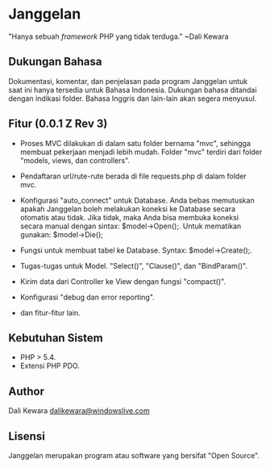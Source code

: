 # Janggelan

"Hanya sebuah <i>framework</i> PHP yang tidak terduga." ~Dali Kewara

## Dukungan Bahasa

Dokumentasi, komentar, dan penjelasan pada program Janggelan untuk saat ini hanya tersedia
untuk Bahasa Indonesia. Dukungan bahasa ditandai dengan indikasi folder. Bahasa Inggris dan
lain-lain akan segera menyusul.

## Fitur (0.0.1 Z Rev 3)

- Proses MVC dilakukan di dalam satu folder bernama "mvc", sehingga membuat pekerjaan menjadi
  lebih mudah. Folder "mvc" terdiri dari folder "models, views, dan controllers".

- Pendaftaran url/rute-rute berada di file requests.php di dalam folder mvc.

- Konfigurasi "auto_connect" untuk Database. Anda bebas memutuskan apakah Janggelan boleh
  melakukan koneksi ke Database secara otomatis atau tidak. Jika tidak, maka Anda bisa membuka
  koneksi secara manual dengan sintax: $model->Open();. Untuk mematikan gunakan: $model->Die();

- Fungsi untuk membuat tabel ke Database. Syntax: $model->Create();.

- Tugas-tugas untuk Model. "Select()", "Clause()", dan "BindParam()".

- Kirim data dari Controller ke View dengan fungsi "compact()".

- Konfigurasi "debug dan error reporting".

- dan fitur-fitur lain.

## Kebutuhan Sistem
- PHP > 5.4.
- Extensi PHP PDO.

## Author

Dali Kewara <dalikewara@windowslive.com>

## Lisensi

Janggelan merupakan program atau software yang bersifat "Open Source".
